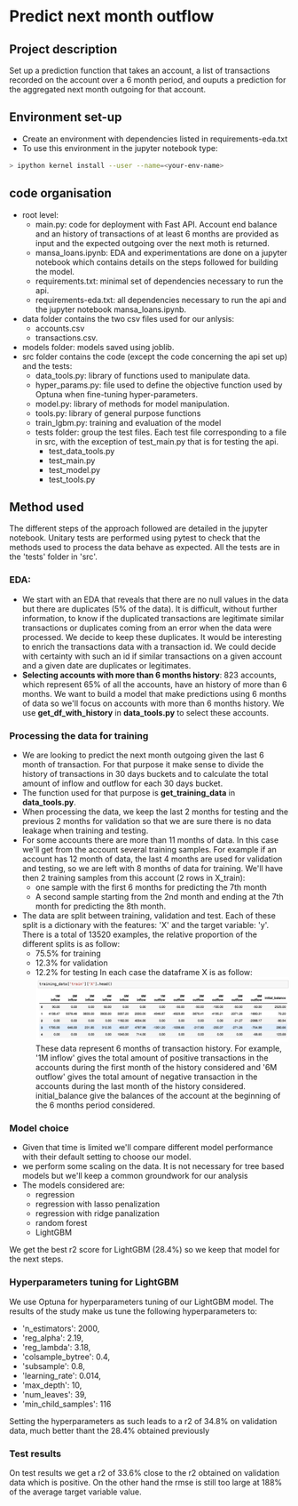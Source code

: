 # Predict next month outflow

## Project description
Set up a prediction function that takes an account, a list of transactions recorded on the account over a 6 month 
period, and ouputs a prediction for the aggregated next month outgoing for that account.

## Environment set-up
- Create an environment with dependencies listed in requirements-eda.txt
- To use this environment in the jupyter notebook type:
```bash
> ipython kernel install --user --name=<your-env-name>
```
 ## code organisation
- root level:
  - main.py: code for deployment with Fast API. Account end balance and an history of transactions 
of at least 6 months are provided as input and the expected outgoing over the next moth is returned.
  - mansa_loans.ipynb: EDA and experimentations are done on a jupyter notebook  which
contains details on the steps followed for building the model. 
  - requirements.txt: minimal set of dependencies necessary to run the api.
  - requirements-eda.txt: all dependencies necessary to run the api and the jupyter notebook mansa_loans.ipynb.
- data folder contains the two csv files used for our anlysis: 
  - accounts.csv
  - transactions.csv.
- models folder: models saved using joblib.
- src folder contains the code (except the code concerning the api set up) and the tests:
  - data_tools.py: library of functions used to manipulate data.
  - hyper_params.py: file used to define the objective function used by Optuna when fine-tuning hyper-parameters.
  - model.py: library of methods for model manipulation.
  - tools.py: library of general purpose functions
  - train_lgbm.py: training and evaluation of the model
  - tests folder: group the test files. Each test file corresponding to a file in src, with the exception of 
test_main.py that is for testing the api.
    - test_data_tools.py
    - test_main.py
    - test_model.py
    - test_tools.py

## Method used
The different steps of the approach followed are detailed in the jupyter notebook. Unitary tests are performed using 
pytest to check that the methods used to process the data behave as expected. All the tests are in the 'tests' folder 
in 'src'.

### EDA: 
  - We start with an EDA that reveals that there are no null values in the data but there are duplicates
    (5% of the data). It is difficult, without further information, to know if the duplicated transactions are 
  legitimate similar transactions or duplicates coming from an error when the data were processed. 
  We decide to keep these duplicates. It would be interesting to enrich the transactions data with a transaction id. 
  We could decide with certainty with such an id if similar transactions on a given account and a given date are
  duplicates or legitimates.
  - **Selecting accounts with more than 6 months history**: 823 accounts, which represent 65% of all the accounts, have an history of more than 6 months. We want to build a 
model that make predictions using 6 months of data so we'll focus on accounts with more than 6 months history. 
We use **get_df_with_history** in  **data_tools.py** to select these accounts.

### Processing the data for training
- We are looking to predict the next month outgoing given the last 6 month of transaction. For that purpose it make 
sense to divide the history of transactions in 30 days buckets and to calculate the total amount of inflow and outflow 
for each 30 days bucket.
- The function used for that purpose is **get_training_data** in **data_tools.py**.
- When processing the data, we keep the last 2 months for testing and the previous 2 months for validation so that we 
are sure there is no data leakage when training and testing. 
- For some accounts there are more than 11 months of data. In this case we'll get from the account several training 
samples. For example if an account has 12 month of data, the last 4 months are used for validation and testing, so we 
are left with 8 months of data for training. We'll have then 2 training samples from this account (2 rows in X_train):
  - one sample with the first 6 months for predicting the 7th month
  - A second sample starting from the 2nd month and ending at the 7th month for predicting the 8th month.
- The data are split between training, validation and test. Each of these split is a dictionary with the features: 'X' 
and the target variable: 'y'. There is a total of 13520 examples, the relative proportion of the different 
splits is as follow:
  - 75.5% for training
  - 12.3% for validation
  - 12.2% for testing
In each case the dataframe X is as follow:
![](images/processed.png)
These data represent 6 months of transaction history. For example, '1M inflow' gives the total amount of positive 
transactions in the accounts during the first month of the history considered and '6M outflow' gives the total amount 
of negative transaction in the accounts during the last month of the history considered. initial_balance give the balances of the account at the beginning of the 6 months period considered.

### Model choice
- Given that time is limited we'll compare different model performance with their default setting to choose our model.
- we perform some scaling on the data. It is not necessary for tree based models but we'll keep a common 
groundwork for our analysis
- The models considered are:
  - regression
  - regression with lasso penalization
  - regression with ridge panalization
  - random forest
  - LightGBM

We get the best r2 score for LightGBM (28.4%) so we keep that model for the next steps.

### Hyperparameters tuning for LightGBM
We use Optuna for hyperparameters tuning of our LightGBM model. The results of the study make us tune the following 
hyperparameters to:
- 'n_estimators': 2000,
- 'reg_alpha': 2.19,
- 'reg_lambda': 3.18,
- 'colsample_bytree': 0.4,
- 'subsample': 0.8,
- 'learning_rate': 0.014,
- 'max_depth': 10,
- 'num_leaves': 39,
- 'min_child_samples': 116

Setting the hyperparameters as such leads to a r2 of 34.8% on validation data, much better thant the 
28.4% obtained previously

### Test results
On test results we get a r2 of 33.6% close to the r2 obtained on validation data which is positive.
On the other hand the rmse is still too large at 188% of the average target variable value.




 





